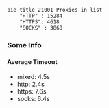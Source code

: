 
```mermaid
pie title 21001 Proxies in list
    "HTTP" : 15284
    "HTTPS": 4618
    "SOCKS" : 3868
```

### Some Info
#### Average Timeout

- mixed: 4.5s
- http: 2.4s
- https: 7.6s
- socks: 6.4s